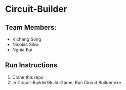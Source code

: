 # Circuit-Builder

## Team Members:
- Kichang Song
- Nicolas Silva
- Nghia Bui


## Run Instructions

1. Clone this repo
2. In Circuit-Builder/Build-Game, Run Circuit Builder.exe
